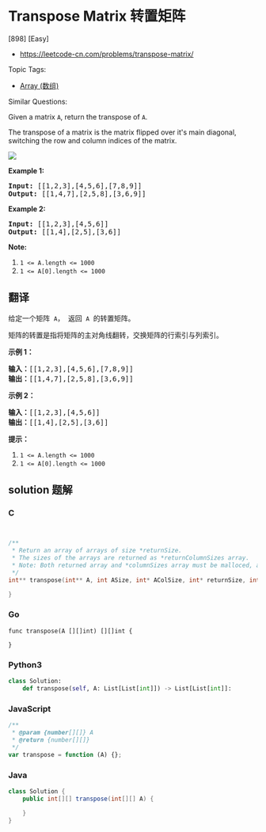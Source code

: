 # Transpose Matrix 转置矩阵

[898] [Easy]

- https://leetcode-cn.com/problems/transpose-matrix/

Topic Tags:

- [Array (数组)](https://leetcode-cn.com/tag/array/)

Similar Questions:

Given a matrix `A`, return the transpose of `A`.

The transpose of a matrix is the matrix flipped over it's main diagonal, switching the row and column indices of the matrix.

![](https://assets.leetcode.com/uploads/2019/10/20/hint_transpose.png)

**Example 1:**

<pre><strong>Input: </strong><span id="example-input-1-1">[[1,2,3],[4,5,6],[7,8,9]]</span>
<strong>Output: </strong><span id="example-output-1">[[1,4,7],[2,5,8],[3,6,9]]</span>
</pre>

**Example 2:**

<pre><strong>Input: </strong><span id="example-input-2-1">[[1,2,3],[4,5,6]]</span>
<strong>Output: </strong><span id="example-output-2">[[1,4],[2,5],[3,6]]</span>
</pre>

**Note:**

1.  `1 <= A.length <= 1000`
2.  `1 <= A[0].length <= 1000`

## 翻译

给定一个矩阵  `A`，  返回  `A`  的转置矩阵。

矩阵的转置是指将矩阵的主对角线翻转，交换矩阵的行索引与列索引。

**示例 1：**

<pre><strong>输入：</strong>[[1,2,3],[4,5,6],[7,8,9]]
<strong>输出：</strong>[[1,4,7],[2,5,8],[3,6,9]]
</pre>

**示例 2：**

<pre><strong>输入：</strong>[[1,2,3],[4,5,6]]
<strong>输出：</strong>[[1,4],[2,5],[3,6]]
</pre>

**提示：**

1.  `1 <= A.length <= 1000`
2.  `1 <= A[0].length <= 1000`

## solution 题解

### C

```c


/**
 * Return an array of arrays of size *returnSize.
 * The sizes of the arrays are returned as *returnColumnSizes array.
 * Note: Both returned array and *columnSizes array must be malloced, assume caller calls free().
 */
int** transpose(int** A, int ASize, int* AColSize, int* returnSize, int** returnColumnSizes){

}


```

### Go

```golang
func transpose(A [][]int) [][]int {

}
```

### Python3

```python
class Solution:
    def transpose(self, A: List[List[int]]) -> List[List[int]]:

```

### JavaScript

```javascript
/**
 * @param {number[][]} A
 * @return {number[][]}
 */
var transpose = function (A) {};
```

### Java

```java
class Solution {
    public int[][] transpose(int[][] A) {

    }
}
```
